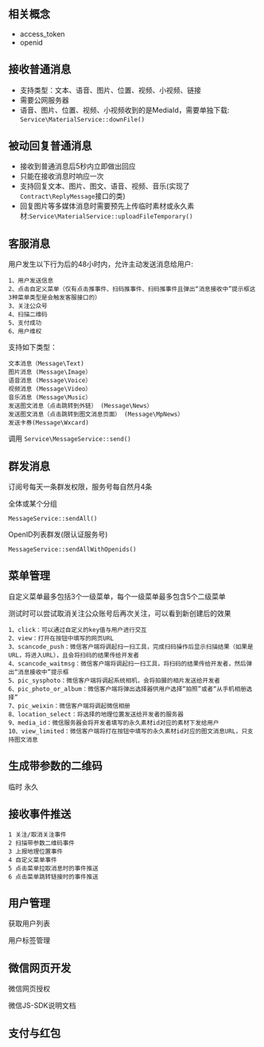 
## 相关概念

* access_token
* openid

## 接收普通消息

* 支持类型：文本、语音、图片、位置、视频、小视频、链接
* 需要公网服务器
* 语音、图片、位置、视频、小视频收到的是MediaId，需要单独下载: `Service\MaterialService::downFile()`
	
## 被动回复普通消息
	
* 接收到普通消息后5秒内立即做出回应
* 只能在接收消息时响应一次
* 支持回复文本、图片、图文、语音、视频、音乐(实现了`Contract\ReplyMessage`接口的类)
* 回复图片等多媒体消息时需要预先上传临时素材或永久素材:`Service\MaterialService::uploadFileTemporary()`
	
	
## 客服消息

用户发生以下行为后的48小时内，允许主动发送消息给用户:
	
	1、用户发送信息
	2、点击自定义菜单（仅有点击推事件、扫码推事件、扫码推事件且弹出“消息接收中”提示框这3种菜单类型是会触发客服接口的）
	3、关注公众号
	4、扫描二维码
	5、支付成功
	6、用户维权

支持如下类型：

	文本消息（Message\Text)
	图片消息 (Message\Image）
	语音消息 (Message\Voice）
	视频消息 (Message\Video）
	音乐消息 (Message\Music）
	发送图文消息（点击跳转到外链） (Message\News）
	发送图文消息（点击跳转到图文消息页面） (Message\MpNews）
	发送卡券(Message\Wxcard)

调用 `Service\MessageService::send()`
	
	
## 群发消息

订阅号每天一条群发权限，服务号每自然月4条

全体或某个分组
	
	MessageService::sendAll()

OpenID列表群发(限认证服务号)

	MessageService::sendAllWithOpenids()
	
## 菜单管理

自定义菜单最多包括3个一级菜单，每个一级菜单最多包含5个二级菜单

测试时可以尝试取消关注公众账号后再次关注，可以看到新创建后的效果

	1、click：可以通过自定义的key值与用户进行交互
	2、view：打开在按钮中填写的网页URL
	3、scancode_push：微信客户端将调起扫一扫工具，完成扫码操作后显示扫描结果（如果是URL，将进入URL），且会将扫码的结果传给开发者
	4、scancode_waitmsg：微信客户端将调起扫一扫工具，将扫码的结果传给开发者，然后弹出“消息接收中”提示框
	5、pic_sysphoto：微信客户端将调起系统相机，会将拍摄的相片发送给开发者
	6、pic_photo_or_album：微信客户端将弹出选择器供用户选择“拍照”或者“从手机相册选择”
	7、pic_weixin：微信客户端将调起微信相册
	8、location_select：将选择的地理位置发送给开发者的服务器
	9、media_id：微信服务器会将开发者填写的永久素材id对应的素材下发给用户
	10、view_limited：微信客户端将打在按钮中填写的永久素材id对应的图文消息URL，只支持图文消息

## 生成带参数的二维码

临时 永久
	
## 接收事件推送

	1 关注/取消关注事件
	2 扫描带参数二维码事件
	3 上报地理位置事件
	4 自定义菜单事件
	5 点击菜单拉取消息时的事件推送
	6 点击菜单跳转链接时的事件推送

## 用户管理

获取用户列表

用户标签管理


## 微信网页开发

微信网页授权

微信JS-SDK说明文档


## 支付与红包


